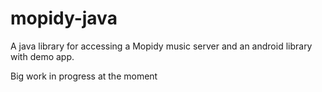 # mopidy-java
A java library for accessing a Mopidy music server and an android library with demo app.

Big work in progress at the moment
